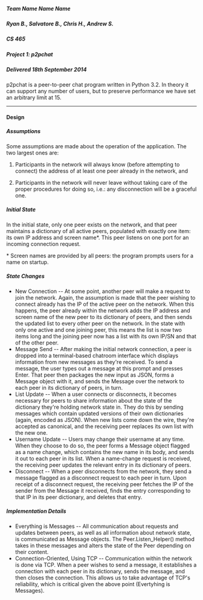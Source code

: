 ##### Team Name Name Name
##### Ryan B., Salvatore B., Chris H., Andrew S.
##### CS 465
##### Project 1: p2pchat
##### Delivered 18th September 2014

p2pchat is a peer-to-peer chat program written in Python 3.2. In theory it
can support any number of users, but to preserve performance we have set an
arbitrary limit at 15.

-----

#### Design

##### Assumptions
Some assumptions are made about the operation of the application. The two
largest ones are:

 1. Participants in the network will always know (before attempting to
connect) the address of at least one peer already in the network, and

 2. Participants in the network will never leave without taking care of the
proper procedures for doing so, i.e.: any disconnection will be a graceful
one.

##### Initial State
In the initial state, only one peer exists on the network, and that peer
maintains a dictionary of all active peers, populated with exactly one item:
its own IP address and screen name*. This peer listens on one port for an
incoming connection request. 

\* Screen names are provided by all peers: the program prompts users for a
name on startup.

##### State Changes
 - New Connection -- 
At some point, another peer will make a request to join the network. Again,
the assumption is made that the peer wishing to connect already has the IP
of the active peer on the network. When this happens, the peer already
within the network adds the IP address and screen name of the new peer to
its dictionary of peers, and then sends the updated list to every other peer
on the network. In the state with only one active and one joining peer, this
means the list is now two items long and the joining peer now has a list
with its own IP/SN and that of the other peer.
 - Message Send -- 
After making the initial network connection, a peer is dropped into a
terminal-based chatroom interface which displays information from new
messages as they're received. To send a message, the user types out a
message at this prompt and presses Enter. That peer then packages the new
input as JSON, forms a Message object with it, and sends the Message over
the network to each peer in its dictionary of peers, in turn. 
 - List Update -- 
When a user connects or disconnects, it becomes necessary for peers to share
information about the state of the dictionary they're holding network state
in. They do this by sending messages which contain updated versions of their
own dictionaries (again, encoded as JSON). When new lists come down the
wire, they're accepted as canonical, and the receiving peer replaces its own
list with the new one.
 - Username Update -- 
Users may change their username at any time. When they choose to do so, the
peer forms a Message object flagged as a name change, which contains the new
name in its body, and sends it out to each peer in its list. When a
name-change request is received, the receiving peer updates the relevant
entry in its dictionary of peers. 
 - Disconnect -- 
When a peer disconnects from the network, they send a message flagged as a
disconnect request to each peer in turn. Upon receipt of a disconnect
request, the receiving peer fetches the IP of the sender from the Message it
received, finds the entry corresponding to that IP in its peer dictionary,
and deletes that entry. 

##### Implementation Details
 - Everything is Messages -- 
All communication about requests and updates between peers, as well as all
information about network state, is communicated as Message objects. The
Peer.Listen_Helper() method takes in these messages and alters the state of
the Peer depending on their content. 
 - Connection-Oriented, Using TCP -- 
Communication within the network is done via TCP. When a peer wishes to send
a message, it establishes a connection with each peer in its dictionary,
sends the message, and then closes the connection. This allows us to take
advantage of TCP's reliability, which is critical given the above point
(Evertyhing is Messages). 
